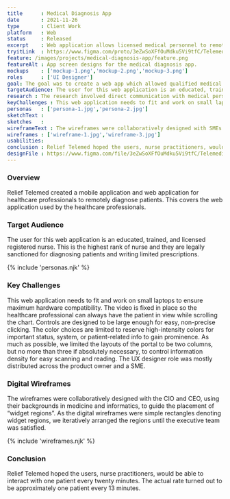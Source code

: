 ```yaml
---
title      : Medical Diagnosis App
date       : 2021-11-26
type       : Client Work
platform   : Web
status     : Released
excerpt    : Web application allows licensed medical personnel to remotely diagnose patients.
tryitLink  : https://www.figma.com/proto/3eZwSoXFfOuMdku5Vi9tfC/Telemedicine-Design?page-id=5%3A11973&node-id=0%3A122&viewport=241%2C48%2C0.12&scaling=scale-down&starting-point-node-id=0%3A122
feature: /images/projects/medical-diagnosis-app/feature.png
featureAlt : App screen designs for the medical diagnosis app.
mockups    : ['mockup-1.png','mockup-2.png','mockup-3.png']
roles      : ['UI Designer']
goal: The goal was to create a web app which allowed qualified medical personnel to diagnose a telemedicine patient using an interface designed around specific processing information.
targetAudience: The user for this web application is an educated, trained, and licensed registered nurse. This is the highest rank of nurse and they are legally sanctioned for diagnosing patients and writing limited prescriptions.
research : The research involved direct communication with medical personnel and administrative subject matter experts during many knowledge transfer sessions.
keyChallenges : This web application needs to fit and work on small laptops to ensure maximum hardware compatibility. The video is fixed in place so the healthcare professional can always have the patient in view while scrolling the chart. Controls are designed to be large enough for easy, non-precise clicking. The color choices are limited to reserve high-intensity colors for important status, system, or patient-related info to gain prominence. As much as possible, we limited the layouts of the portal to be two columns, but no more than three if absolutely necessary, to control information density for easy scanning and reading. The UX designer role was mostly distributed across the product owner and a SME.
personas   : ['persona-1.jpg','persona-2.jpg']
sketchText : 
sketches   : 
wireframeText : The wireframes were collaboratively designed with SMEs and core users, using their backgrounds in medicine and informatics, to guide the placement of “widget regions”. As the digital wireframes were simple rectangles denoting widget regions, we iteratively arranged the regions until the executive team was satisfied.
wireframes : ['wireframe-1.jpg','wireframe-3.jpg']
usabilities: 
conclusion : Relief Telemed hoped the users, nurse practitioners, would be able to interact with one patient every twenty minutes. The actual rate turned out to be approximately one patient every 13 minutes.
designFile : https://www.figma.com/file/3eZwSoXFfOuMdku5Vi9tfC/Telemedicine-Design?node-id=5%3A11973
---
```


### Overview

Relief Telemed created a mobile application and web application for healthcare professionals to remotely diagnose patients. This covers the web application used by the healthcare professionals.

### Target Audience

The user for this web application is an educated, trained, and licensed registered nurse. This is the highest rank of nurse and they are legally sanctioned for diagnosing patients and writing limited prescriptions.

{% include 'personas.njk' %}

### Key Challenges

This web application needs to fit and work on small laptops to ensure maximum hardware compatibility. The video is fixed in place so the healthcare professional can always have the patient in view while scrolling the chart. Controls are designed to be large enough for easy, non-precise clicking. The color choices are limited to reserve high-intensity colors for important status, system, or patient-related info to gain prominence. As much as possible, we limited the layouts of the portal to be two columns, but no more than three if absolutely necessary, to control information density for easy scanning and reading. The UX designer role was mostly distributed across the product owner and a SME.

### Digital Wireframes

The wireframes were collaboratively designed with the CIO and CEO, using their backgrounds in medicine and informatics, to guide the placement of “widget regions”. As the digital wireframes were simple rectangles denoting widget regions, we iteratively arranged the regions until the executive team was satisfied.

{% include 'wireframes.njk' %}

### Conclusion

Relief Telemed hoped the users, nurse practitioners, would be able to interact with one patient every twenty minutes. The actual rate turned out to be approximately one patient every 13 minutes.

